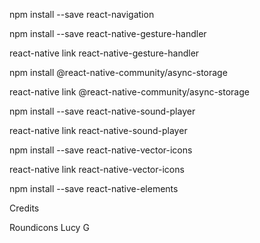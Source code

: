 npm install --save react-navigation

npm install --save react-native-gesture-handler

react-native link react-native-gesture-handler

npm install @react-native-community/async-storage

react-native link @react-native-community/async-storage

npm install --save react-native-sound-player

react-native link react-native-sound-player

npm install --save react-native-vector-icons

react-native link react-native-vector-icons

npm install --save react-native-elements

Credits

Roundicons
Lucy G
